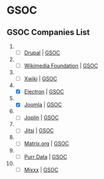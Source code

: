 # GSOC
## GSOC Companies List

1. - [ ] [Drupal](https://www.drupal.org/) | [GSOC](https://summerofcode.withgoogle.com/archive/2022/organizations/drupal-association)
2. - [ ] [Wikimedia Foundation](http://wikimediafoundation.org/) | [GSOC](https://summerofcode.withgoogle.com/archive/2022/organizations/wikimedia-foundation)
3. - [ ] [Xwiki](https://www.xwiki.org/) | [GSOC](https://summerofcode.withgoogle.com/archive/2022/organizations/xwiki)
4. - [x] [Electron](https://electronjs.org/) | [GSOC](https://summerofcode.withgoogle.com/archive/2022/organizations/electron)
5. - [x] [Joomla](https://www.joomla.org/) | [GSOC](https://summerofcode.withgoogle.com/archive/2022/organizations/joomla)
6. - [ ] [Joplin](https://joplinapp.org/) | [GSOC](https://summerofcode.withgoogle.com/archive/2022/organizations/joplin)
7. - [ ] [Jitsi](https://jitsi.org/) | [GSOC](https://summerofcode.withgoogle.com/archive/2022/organizations/jitsi)
8. - [ ] [Matrix.org](https://matrix.org/) | [GSOC](https://summerofcode.withgoogle.com/archive/2022/organizations/matrixorg)
9. - [ ] [Purr Data](https://www.purrdata.net/) | [GSOC](https://summerofcode.withgoogle.com/archive/2022/organizations/purr-data)
10. - [ ] [Mixxx](https://mixxx.org/) | [GSOC](https://summerofcode.withgoogle.com/archive/2022/organizations/mixxx)
